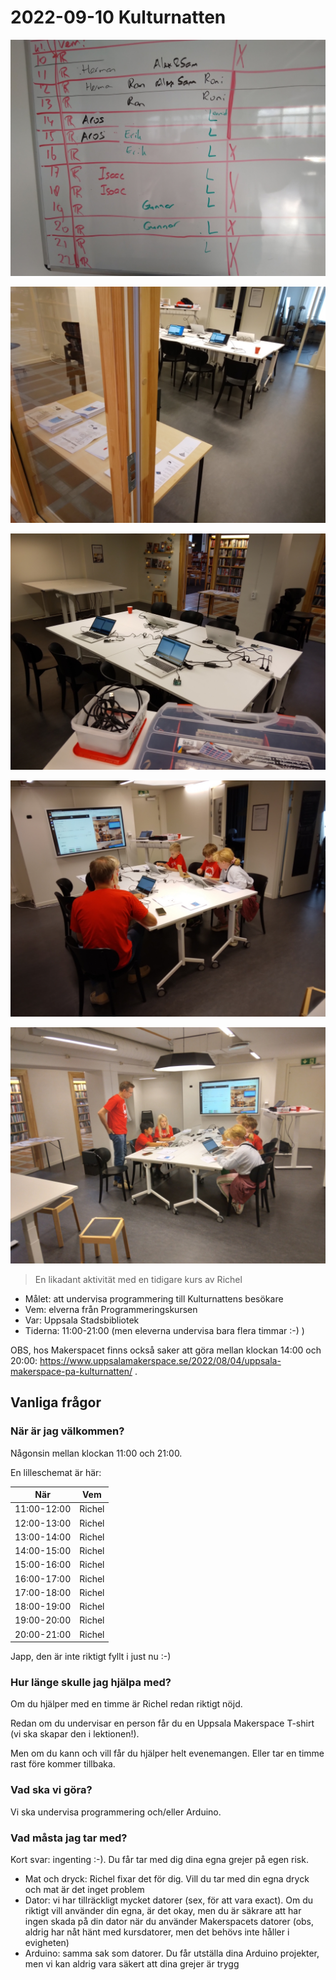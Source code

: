 # 2022-09-10 Kulturnatten

![](20220910_074542.jpg)

![](20220910_103642.jpg)

![](20220910_103701.jpg)

![](20220910_113722.jpg)

![](20220910_113733.jpg)


> En likadant aktivität med en tidigare kurs av Richel

 * Målet: att undervisa programmering till Kulturnattens besökare
 * Vem: elverna från Programmeringskursen
 * Var: Uppsala Stadsbibliotek
 * Tiderna: 11:00-21:00 (men eleverna undervisa bara flera timmar :-) )

OBS, hos Makerspacet finns också saker att göra mellan klockan 14:00 och 20:00:
https://www.uppsalamakerspace.se/2022/08/04/uppsala-makerspace-pa-kulturnatten/ .

## Vanliga frågor

### När är jag välkommen?

Någonsin mellan klockan 11:00 och 21:00.

En lilleschemat är här:

När        |Vem
-----------|------------------
11:00-12:00|Richel 
12:00-13:00|Richel 
13:00-14:00|Richel 
14:00-15:00|Richel 
15:00-16:00|Richel 
16:00-17:00|Richel 
17:00-18:00|Richel 
18:00-19:00|Richel 
19:00-20:00|Richel 
20:00-21:00|Richel 

Japp, den är inte riktigt fyllt i just nu :-)

### Hur länge skulle jag hjälpa med?


Om du hjälper med en timme är Richel redan riktigt nöjd. 

Redan om du undervisar en person får du en Uppsala Makerspace 
T-shirt (vi ska skapar den i lektionen!).

Men om du kann och vill får du hjälper helt evenemangen. 
Eller tar en timme rast före kommer tillbaka.

### Vad ska vi göra?

Vi ska undervisa programmering och/eller Arduino.

### Vad måsta jag tar med?

Kort svar: ingenting :-). Du får tar med dig dina egna grejer på egen risk.

 * Mat och dryck: Richel fixar det för dig. 
   Vill du tar med din egna dryck och mat är det inget problem
 * Dator: vi har tillräckligt mycket datorer (sex, för att vara exact).
   Om du riktigt vill använder din egna, är det okay,
   men du är säkrare att har ingen skada på din dator när du
   använder Makerspacets datorer (obs, aldrig har nåt hänt med
   kursdatorer, men det behövs inte håller i evigheten)
 * Arduino: samma sak som datorer. Du får utställa dina Arduino projekter,
   men vi kan aldrig vara säkert att dina grejer är trygg


